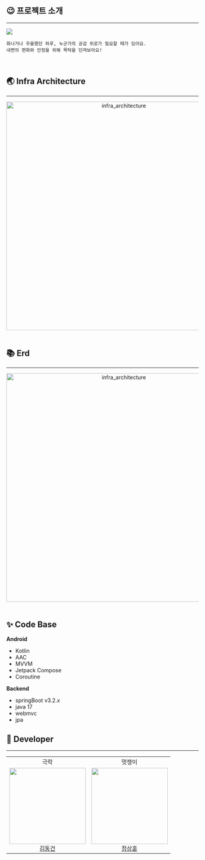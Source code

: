 ## 😉 프로젝트 소개

<hr>
<img src="https://github.com/unithon-11th-2team/.github/assets/50691225/3113951a-1197-45f4-9b19-8714853cfebe"/>

```
화나거나 우울했던 하루, 누군가의 공감 위로가 필요할 때가 있어요.
내면의 편화와 안정을 위해 목탁을 던져보아요!
```

<br>

[//]: # (## 💫 주요 기능 소개)

[//]: # (<hr>)

[//]: # (발표 ppt 내용 보고 추가 예정)

## 🌏 Infra Architecture

<hr>
<div align="center">
    <img width="600"  alt="infra_architecture" src="https://github.com/unithon-11th-2team/.github/assets/50691225/98ef0f1e-00ae-4425-83c4-2949232bbece">
</div>
<br>

## 📚 Erd

<hr>
<div align="center">
    <img width="600"  alt="infra_architecture" src="https://github.com/unithon-11th-2team/.github/assets/50691225/23db7d61-88cf-4db1-b935-2a26806183c9">
</div>
<br>

## ✨ Code Base

**Android**
- Kotlin
- AAC
- MVVM
- Jetpack Compose
- Coroutine

**Backend**
- springBoot v3.2.x
- java 17
- webmvc
- jpa

## 🙋 Developer

<hr>

<table style="font-size: 15px">
<tr align="center">
    <td>극락</td>
    <td>멋쟁이</td>
</tr>

<tr>
  <td align=center>
    <a href="https://github.com/DongGeon0908">
        <img src="https://avatars.githubusercontent.com/u/50691225?v=4" width="200px"/>
        <br/>
        김동건
    </a>
  </td>

  <td align=center>
    <a href="https://github.com/wjdtkdgns"> 
        <img src="https://avatars.githubusercontent.com/u/67852689?v=4" width="200px"/>
        <br/>
        정상훈
    </a>
  </td>

</tr>
</table>
<br>
